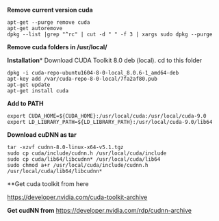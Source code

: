**Remove current version cuda**
```
apt-get --purge remove cuda
apt-get autoremove
dpkg --list |grep "^rc" | cut -d " " -f 3 | xargs sudo dpkg --purge
```
**Remove cuda folders in /usr/local/**

**Installation***
Download CUDA Toolkit 8.0  deb (local). 
cd to this folder
```
dpkg -i cuda-repo-ubuntu1604-8-0-local_8.0.6-1_amd64-deb
apt-key add /var/cuda-repo-8-0-local/7fa2af80.pub
apt-get update
apt-get install cuda
```
**Add to PATH**
```export PATH=${PATH}:/usr/local/cuda-8.0/bin
export CUDA_HOME=${CUDA_HOME}:/usr/local/cuda:/usr/local/cuda-9.0
export LD_LIBRARY_PATH=${LD_LIBRARY_PATH}:/usr/local/cuda-9.0/lib64
```
**Download cuDNN as tar**
```
tar -xzvf cudnn-8.0-linux-x64-v5.1.tgz
sudo cp cuda/include/cudnn.h /usr/local/cuda/include
sudo cp cuda/lib64/libcudnn* /usr/local/cuda/lib64
sudo chmod a+r /usr/local/cuda/include/cudnn.h /usr/local/cuda/lib64/libcudnn*
```
**Get cuda toolkit from here

https://developer.nvidia.com/cuda-toolkit-archive

**Get cudNN from**
https://developer.nvidia.com/rdp/cudnn-archive

